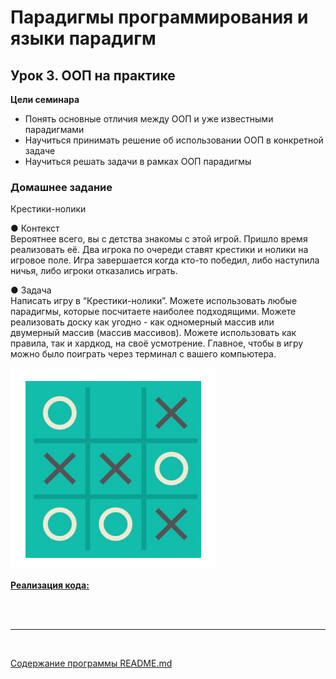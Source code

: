 # Парадигмы программирования и языки парадигм
## Урок 3. ООП на практике
**Цели семинара**
- Понять основные отличия между ООП и уже известными парадигмами
- Научиться принимать решение об использовании ООП в конкретной задаче
- Научиться решать задачи в рамках ООП парадигмы
### Домашнее задание
Крестики-нолики

● Контекст <br>
Вероятнее всего, вы с детства знакомы с этой игрой. Пришло
время реализовать её. Два игрока по очереди ставят крестики
и нолики на игровое поле. Игра завершается когда кто-то
победил, либо наступила ничья, либо игроки отказались
играть.

● Задача <br>
Написать игру в “Крестики-нолики”. Можете использовать
любые парадигмы, которые посчитаете наиболее
подходящими. Можете реализовать доску как угодно - как
одномерный массив или двумерный массив (массив массивов).
Можете использовать как правила, так и хардкод, на своё
усмотрение. Главное, чтобы в игру можно было поиграть через
терминал с вашего компьютера.

![](../assets/hw-3-0.jpg)

[**Реализация кода:**](31.py)

<br><br><hr><br>

[Содержание программы README.md](../README.md)

<br><br>
